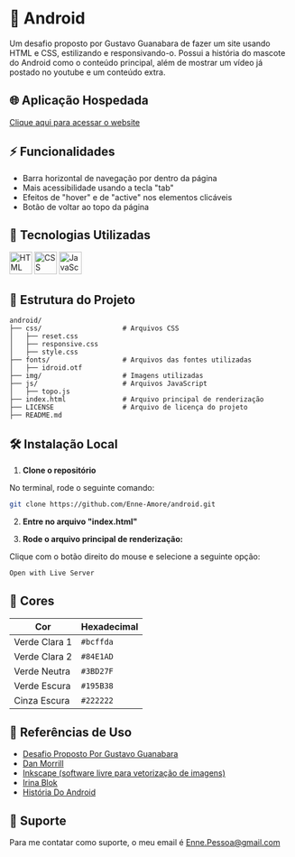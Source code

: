 
# 📱 Android

 Um desafio proposto por Gustavo Guanabara de fazer um site usando HTML e CSS, estilizando e responsivando-o. Possui a história do mascote do Android como o conteúdo principal, além de mostrar um vídeo já postado no youtube e um conteúdo extra.


## 🌐 Aplicação Hospedada

 [Clique aqui para acessar o website](https://enne-amore.github.io/android/)


## ⚡ Funcionalidades

 - Barra horizontal de navegação por dentro da página
 - Mais acessibilidade usando a tecla "tab"
 - Efeitos de "hover" e de "active" nos elementos clicáveis
 - Botão de voltar ao topo da página


## 🚀 Tecnologias Utilizadas

 <p align="left">
   <img src="https://cdn.jsdelivr.net/gh/devicons/devicon/icons/html5/html5-original.svg" title="HTML" alt="HTML" width="40" height="40"/>
   <img src="https://upload.wikimedia.org/wikipedia/commons/thumb/a/ab/Official_CSS_Logo.svg/2048px-Official_CSS_Logo.svg.png" title="CSS" alt="CSS" width="40" height="40"/>
   <img src="https://cdn.jsdelivr.net/gh/devicons/devicon/icons/javascript/javascript-original.svg" title="JavaScript" alt="JavaScript" width="40" height="40"/>
 </p>


## 📂 Estrutura do Projeto

 ```plaintext
 android/
 ├── css/                    # Arquivos CSS
 │   ├── reset.css       
 │   ├── responsive.css  
 │   ├── style.css
 ├── fonts/                  # Arquivos das fontes utilizadas  
 │   ├── idroid.otf
 ├── img/                    # Imagens utilizadas 
 ├── js/                     # Arquivos JavaScript
 │   ├── topo.js
 ├── index.html              # Arquivo principal de renderização
 ├── LICENSE                 # Arquivo de licença do projeto
 ├── README.md
 ```


## 🛠️ Instalação Local

 1. **Clone o repositório**
 
 No terminal, rode o seguinte comando:
 
 ```bash
 git clone https://github.com/Enne-Amore/android.git
 ```
 
 2. **Entre no arquivo "index.html"**
 
 3. **Rode o arquivo principal de renderização:**
 
 Clique com o botão direito do mouse e selecione a seguinte opção:
 
 ```bash
 Open with Live Server
 ```


## 🌈 Cores

 | Cor           | Hexadecimal |
 | ------------- | ----------- |
 | Verde Clara 1 | `#bcffda`   |
 | Verde Clara 2 | `#84E1AD`   |
 | Verde Neutra  | `#3BD27F`   |
 | Verde Escura  | `#195B38`   |
 | Cinza Escura  | `#222222`   |


## 🌟 Referências de Uso

 - [Desafio Proposto Por Gustavo Guanabara](https://github.com/gustavoguanabara/html-css/tree/master/desafios/modulo-02/d010)
 - [Dan Morrill](https://androidcommunity.com/dan-morrill-shows-us-the-android-mascot-that-almost-was-20130103/)
 - [Inkscape (software livre para vetorização de imagens)](https://inkscape.org)
 - [Irina Blok](https://www.irinablok.com/android)
 - [História Do Android](https://www.android.com/intl/en_uk/history/)


## 🔧 Suporte

 Para me contatar como suporte, o meu email é [Enne.Pessoa@gmail.com](mailto:Enne.Pessoa@gmail.com)

